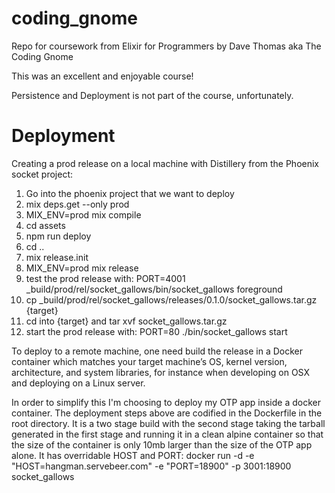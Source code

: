 # coding_gnome
Repo for coursework from Elixir for Programmers by Dave Thomas aka The Coding Gnome

This was an excellent and enjoyable course!

Persistence and Deployment is not part of the course, unfortunately.

# Deployment
Creating a prod release on a local machine with Distillery from the Phoenix socket project:
1. Go into the phoenix project that we want to deploy
2. mix deps.get --only prod
3. MIX_ENV=prod mix compile
4. cd assets
5. npm run deploy
6. cd ..
7. mix release.init
8. MIX_ENV=prod mix release
9. test the prod release with: PORT=4001 _build/prod/rel/socket_gallows/bin/socket_gallows foreground
10. cp _build/prod/rel/socket_gallows/releases/0.1.0/socket_gallows.tar.gz {target}
11. cd into {target} and tar xvf socket_gallows.tar.gz
12. start the prod release with: PORT=80 ./bin/socket_gallows start 

To deploy to a remote machine, one need build the release in a Docker container 
which matches your target machine’s OS, kernel version, architecture, and system libraries,
for instance when developing on OSX and deploying on a Linux server.

In order to simplify this I'm choosing to deploy my OTP app inside a docker container.
The deployment steps above are codified in the Dockerfile in the root directory.
It is a two stage build with the second stage taking the tarball generated in the
first stage and running it in a clean alpine container so that the size of the container
is only 10mb larger than the size of the OTP app alone.  It has overridable HOST and PORT:
docker run -d -e "HOST=hangman.servebeer.com" -e "PORT=18900" -p 3001:18900 socket_gallows